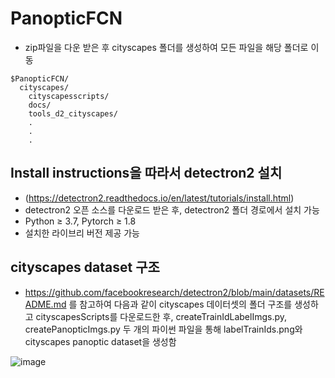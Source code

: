 # PanopticFCN
- zip파일을 다운 받은 후 cityscapes 폴더를 생성하여 모든 파일을 해당 폴더로 이동
```
$PanopticFCN/
  cityscapes/
    cityscapesscripts/
    docs/
    tools_d2_cityscapes/
    .
    .
    .
```

## Install instructions을 따라서 detectron2 설치
- (https://detectron2.readthedocs.io/en/latest/tutorials/install.html)
- detectron2 오픈 소스를 다운로드 받은 후, detectron2 폴더 경로에서 설치 가능
- Python ≥ 3.7, Pytorch ≥ 1.8 
- 설치한 라이브리 버전 제공 가능

## cityscapes dataset 구조
- https://github.com/facebookresearch/detectron2/blob/main/datasets/README.md 를 참고하여 다음과 같이 cityscapes 데이터셋의 폴더 구조를 생성하고 cityscapesScripts를 다운로드한 후, createTrainIdLabelImgs.py, createPanopticImgs.py 두 개의 파이썬 파일을 통해 labelTrainIds.png와 cityscapes panoptic dataset을 생성함

![image](https://user-images.githubusercontent.com/122510029/232689934-2467947b-6d00-41e6-8461-2bde1091bf5e.png)
